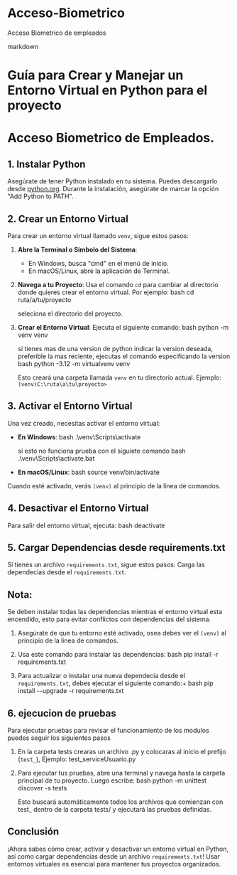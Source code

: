 # Acceso-Biometrico
 Acceso Biometrico de empleados

markdown
# Guía para Crear y Manejar un Entorno Virtual en Python para el proyecto 
# Acceso Biometrico de Empleados.

## 1. Instalar Python
Asegúrate de tener Python instalado en tu sistema. Puedes descargarlo desde [python.org](https://www.python.org/downloads/). 
Durante la instalación, asegúrate de marcar la opción "Add Python to PATH".

## 2. Crear un Entorno Virtual
Para crear un entorno virtual llamado `venv`, sigue estos pasos:

1. **Abre la Terminal o Símbolo del Sistema**:
   - En Windows, busca "cmd" en el menú de inicio.
   - En macOS/Linux, abre la aplicación de Terminal.

2. **Navega a tu Proyecto**:
   Usa el comando `cd` para cambiar al directorio donde quieres crear el entorno virtual. Por ejemplo:
   bash
   cd ruta/a/tu/proyecto

   seleciona el directorio del proyecto.
   

3. **Crear el Entorno Virtual**:
   Ejecuta el siguiente comando:
   bash
   python -m venv venv
   
   si tienes mas de una version de python indicar la version deseada, preferible la mas reciente, 
   ejecutas el comando especificando la version
   bash
   python -3.12 -m virtualvenv venv
   
   Esto creará una carpeta llamada `venv` en tu directorio actual.
   Ejemplo:
   `(venv)C:\ruta\a\tu\proyecto>`

## 3. Activar el Entorno Virtual
Una vez creado, necesitas activar el entorno virtual:

- **En Windows**:
  bash
  .\venv\Scripts\activate
  
  si esto no funciona prueba con el siguiete comando
  bash
  .\venv\Scripts\activate.bat

- **En macOS/Linux**:
  bash
  source venv/bin/activate
  

Cuando esté activado, verás `(venv)` al principio de la línea de comandos.

## 4. Desactivar el Entorno Virtual
Para salir del entorno virtual, ejecuta:
bash
deactivate


## 5. Cargar Dependencias desde requirements.txt
Si tienes un archivo `requirements.txt`, sigue estos pasos:
Carga las dependecias desde el `requirements.txt`.

## Nota:
   Se deben instalar todas las dependencias mientras el entorno virtual esta encendido,
   esto para evitar conflictos con dependencias del sistema.

1. Asegúrate de que tu entorno esté activado, osea debes ver el `(venv)` al principio de la linea de comandos.

2. Usa este comando para instalar las dependencias:
   bash
   pip install -r requirements.txt

3. Para actualizar o instalar una nueva dependecia desde el `requirements.txt`, 
   debes ejecutar el siguiente comando:+
   bash
   pip install --upgrade -r requirements.txt
   
## 6. ejecucion de pruebas
   Para ejecutar pruebas para revisar el funcionamiento de los modulos puedes seguir los siguientes pasos
1. En la carpeta tests crearas un archivo .py y colocaras al inicio el prefijo (`test_`),
   Ejemplo:
   test_serviceUsuario.py

2. Para ejecutar tus pruebas, abre una terminal y navega hasta la carpeta principal de tu proyecto. 
   Luego escribe:
   bash
   python -m unittest discover -s tests

   Esto buscará automáticamente todos los archivos que comienzan con 
   test_ dentro de la carpeta tests/ y ejecutará las pruebas definidas.

## Conclusión
¡Ahora sabes cómo crear, activar y desactivar un entorno virtual en Python, así como cargar dependencias desde un archivo `requirements.txt`! Usar entornos virtuales es esencial para mantener tus proyectos organizados.
